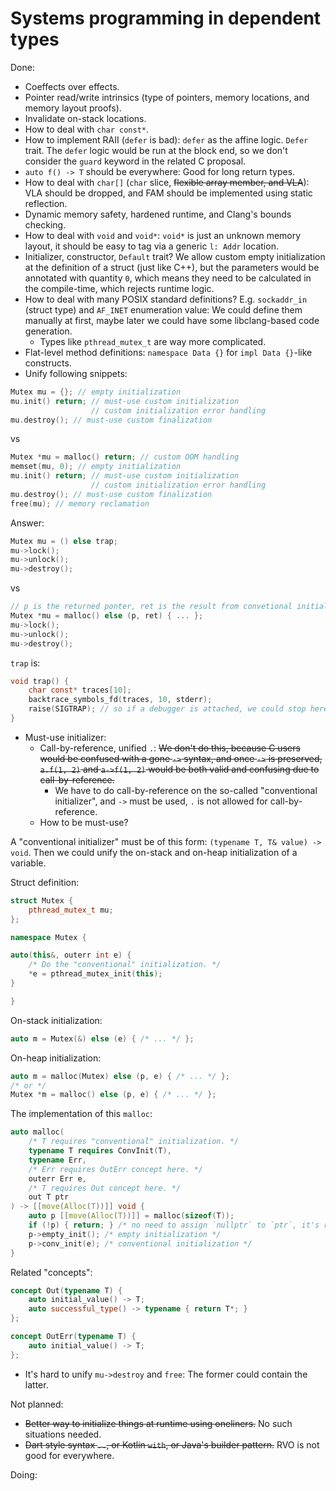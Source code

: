 # Systems programming in dependent types

Done:

* Coeffects over effects.
* Pointer read/write intrinsics (type of pointers, memory locations, and memory layout proofs).
* Invalidate on-stack locations.
* How to deal with `char const*`.
* How to implement RAII (`defer` is bad): `defer` as the affine logic. `Defer` trait. The `defer` logic would be run at
  the block end, so we don't consider the `guard` keyword in the related C proposal.
* `auto f() -> T` should be everywhere: Good for long return types.
* How to deal with `char[]` (`char` slice, ~~flexible array member, and VLA~~): VLA should be dropped, and FAM should be
  implemented using static reflection.
* Dynamic memory safety, hardened runtime, and Clang's bounds checking.
* How to deal with `void` and `void*`: `void*` is just an unknown memory layout, it should be easy to tag via a generic
  `l: Addr` location.
* Initializer, constructor, `Default` trait? We allow custom empty initialization at the definition of a struct (just
  like C++), but the parameters would be annotated with quantity `0`, which means they need to be calculated in the
  compile-time, which rejects runtime logic.
* How to deal with many POSIX standard definitions? E.g. `sockaddr_in` (struct type) and `AF_INET` enumeration value: We
  could define them manually at first, maybe later we could have some libclang-based code generation.
    * Types like `pthread_mutex_t` are way more complicated.
* Flat-level method definitions: `namespace Data {}` for `impl Data {}`-like constructs.
* Unify following snippets:

```c
Mutex mu = {}; // empty initialization
mu.init() return; // must-use custom initialization
                  // custom initialization error handling
mu.destroy(); // must-use custom finalization
```

vs

```c
Mutex *mu = malloc() return; // custom OOM handling
memset(mu, 0); // empty initialization
mu.init() return; // must-use custom initialization
                  // custom initialization error handling
mu.destroy(); // must-use custom finalization
free(mu); // memory reclamation
```

Answer:

```c
Mutex mu = () else trap;
mu->lock();
mu->unlock();
mu->destroy();
```

vs

```c
// p is the returned ponter, ret is the result from convetional initializer.
Mutex *mu = malloc() else (p, ret) { ... };
mu->lock();
mu->unlock();
mu->destroy();
```

`trap` is:

```c
void trap() {
    char const* traces[10];
    backtrace_symbols_fd(traces, 10, stderr);
    raise(SIGTRAP); // so if a debugger is attached, we could stop here.
}
```

* Must-use initializer:
    * Call-by-reference, unified `.`: ~~We don't do this, because C users would be confused with a gone `->` syntax, and
      once `->` is preserved, `a.f(1, 2)` and `a->f(1, 2)` would be both valid and confusing due to call-by-reference.~~
        * We have to do call-by-reference on the so-called "conventional initializer", and `->` must be used, `.` is not
          allowed for call-by-reference.
    * How to be must-use?

A "conventional initializer" must be of this form: `(typename T, T& value) -> void`. Then we could unify the on-stack
and on-heap initialization of a variable.

Struct definition:

```cpp
struct Mutex {
    pthread_mutex_t mu;
};

namespace Mutex {

auto(this&, outerr int e) {
    /* Do the "conventional" initialization. */
    *e = pthread_mutex_init(this);
}

}
```

On-stack initialization:

```cpp
auto m = Mutex(&) else (e) { /* ... */ };
```

On-heap initialization:

```cpp
auto m = malloc(Mutex) else (p, e) { /* ... */ };
/* or */
Mutex *m = malloc() else (p, e) { /* ... */ };
```

The implementation of this `malloc`:

```cpp
auto malloc(
    /* T requires "conventional" initialization. */
    typename T requires ConvInit(T),
    typename Err,
    /* Err requires OutErr concept here. */
    outerr Err e,
    /* T requires Out concept here. */
    out T ptr
) -> [[move(Alloc(T))]] void {
    auto p [[move(Alloc(T))]] = malloc(sizeof(T));
    if (!p) { return; } /* no need to assign `nullptr` to `ptr`, it's required in `Out`, like `OutErr` */
    p->empty_init(); /* empty initialization */
    p->conv_init(e); /* conventional initialization */
}
```

Related "concepts":

```cpp
concept Out(typename T) {
    auto initial_value() -> T;
    auto successful_type() -> typename { return T*; }
};

concept OutErr(typename T) {
    auto initial_value() -> T;
};
```

* It's hard to unify `mu->destroy` and `free`: The former could contain the latter.

Not planned:

* ~~Better way to initialize things at runtime using oneliners.~~ No such situations needed.
* ~~Dart style syntax `..`, or Kotlin `with`, or Java's builder pattern.~~ RVO is not good for everywhere.

Doing:
